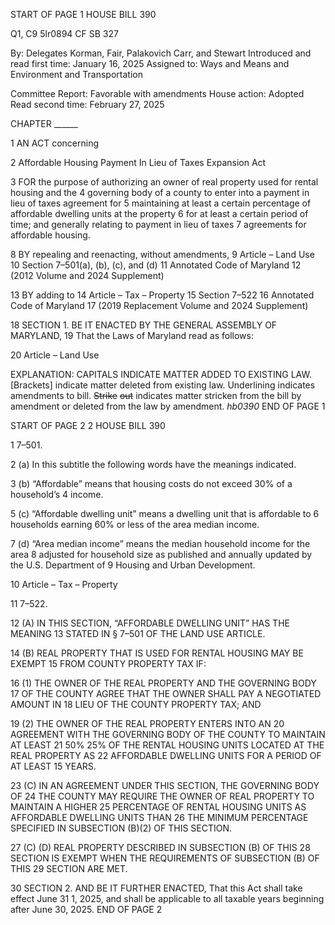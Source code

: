 START OF PAGE 1
HOUSE BILL 390

Q1, C9 5lr0894
CF SB 327

By: Delegates Korman, Fair, Palakovich Carr, and Stewart
Introduced and read first time: January 16, 2025
Assigned to: Ways and Means and Environment and Transportation

Committee Report: Favorable with amendments
House action: Adopted
Read second time: February 27, 2025

CHAPTER ______

1 AN ACT concerning

2 Affordable Housing Payment In Lieu of Taxes Expansion Act

3 FOR the purpose of authorizing an owner of real property used for rental housing and the
4 governing body of a county to enter into a payment in lieu of taxes agreement for
5 maintaining at least a certain percentage of affordable dwelling units at the property
6 for at least a certain period of time; and generally relating to payment in lieu of taxes
7 agreements for affordable housing.

8 BY repealing and reenacting, without amendments,
9 Article – Land Use
10 Section 7–501(a), (b), (c), and (d)
11 Annotated Code of Maryland
12 (2012 Volume and 2024 Supplement)

13 BY adding to
14 Article – Tax – Property
15 Section 7–522
16 Annotated Code of Maryland
17 (2019 Replacement Volume and 2024 Supplement)

18 SECTION 1. BE IT ENACTED BY THE GENERAL ASSEMBLY OF MARYLAND,
19 That the Laws of Maryland read as follows:

20 Article – Land Use

EXPLANATION: CAPITALS INDICATE MATTER ADDED TO EXISTING LAW.
[Brackets] indicate matter deleted from existing law.
Underlining indicates amendments to bill.
~~Strike~~ ~~out~~ indicates matter stricken from the bill by amendment or deleted from the law by
amendment. *hb0390*
END OF PAGE 1

START OF PAGE 2
2 HOUSE BILL 390

1 7–501.

2 (a) In this subtitle the following words have the meanings indicated.

3 (b) “Affordable” means that housing costs do not exceed 30% of a household’s
4 income.

5 (c) “Affordable dwelling unit” means a dwelling unit that is affordable to
6 households earning 60% or less of the area median income.

7 (d) “Area median income” means the median household income for the area
8 adjusted for household size as published and annually updated by the U.S. Department of
9 Housing and Urban Development.

10 Article – Tax – Property

11 7–522.

12 (A) IN THIS SECTION, “AFFORDABLE DWELLING UNIT” HAS THE MEANING
13 STATED IN § 7–501 OF THE LAND USE ARTICLE.

14 (B) REAL PROPERTY THAT IS USED FOR RENTAL HOUSING MAY BE EXEMPT
15 FROM COUNTY PROPERTY TAX IF:

16 (1) THE OWNER OF THE REAL PROPERTY AND THE GOVERNING BODY
17 OF THE COUNTY AGREE THAT THE OWNER SHALL PAY A NEGOTIATED AMOUNT IN
18 LIEU OF THE COUNTY PROPERTY TAX; AND

19 (2) THE OWNER OF THE REAL PROPERTY ENTERS INTO AN
20 AGREEMENT WITH THE GOVERNING BODY OF THE COUNTY TO MAINTAIN AT LEAST
21 50% 25% OF THE RENTAL HOUSING UNITS LOCATED AT THE REAL PROPERTY AS
22 AFFORDABLE DWELLING UNITS FOR A PERIOD OF AT LEAST 15 YEARS.

23 (C) IN AN AGREEMENT UNDER THIS SECTION, THE GOVERNING BODY OF
24 THE COUNTY MAY REQUIRE THE OWNER OF REAL PROPERTY TO MAINTAIN A HIGHER
25 PERCENTAGE OF RENTAL HOUSING UNITS AS AFFORDABLE DWELLING UNITS THAN
26 THE MINIMUM PERCENTAGE SPECIFIED IN SUBSECTION (B)(2) OF THIS SECTION.

27 (C) (D) REAL PROPERTY DESCRIBED IN SUBSECTION (B) OF THIS
28 SECTION IS EXEMPT WHEN THE REQUIREMENTS OF SUBSECTION (B) OF THIS
29 SECTION ARE MET.

30 SECTION 2. AND BE IT FURTHER ENACTED, That this Act shall take effect June
31 1, 2025, and shall be applicable to all taxable years beginning after June 30, 2025.
END OF PAGE 2